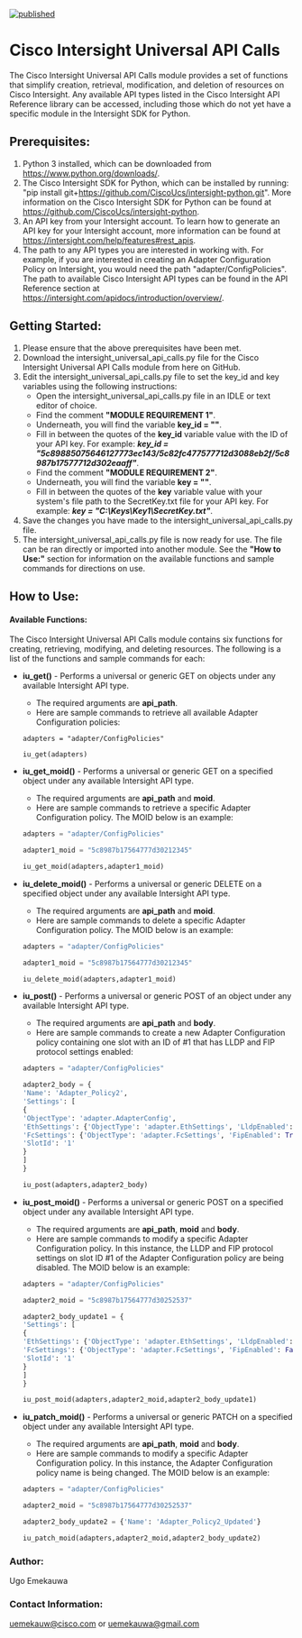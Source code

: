 [![published](https://static.production.devnetcloud.com/codeexchange/assets/images/devnet-published.svg)](https://developer.cisco.com/codeexchange/github/repo/ugo-emekauwa/intersight-universal-api-calls)

# Cisco Intersight Universal API Calls
The Cisco Intersight Universal API Calls module provides a set of functions that simplify creation, retrieval, modification, and deletion of resources on Cisco Intersight. Any available API types listed in the Cisco Intersight API Reference library can be accessed, including those which do not yet have a specific module in the Intersight SDK for Python.

## Prerequisites:
1. Python 3 installed, which can be downloaded from https://www.python.org/downloads/.
2. The Cisco Intersight SDK for Python, which can be installed by running: "pip install git+https://github.com/CiscoUcs/intersight-python.git". More information on the Cisco Intersight SDK for Python can be found at https://github.com/CiscoUcs/intersight-python.
3. An API key from your Intersight account. To learn how to generate an API key for your Intersight account, more information can be found at https://intersight.com/help/features#rest_apis.
4. The path to any API types you are interested in working with. For example, if you are interested in creating an Adapter Configuration Policy on Intersight, you would need the path "adapter/ConfigPolicies". The path to available Cisco Intersight API types can be found in the API Reference section at https://intersight.com/apidocs/introduction/overview/.

## Getting Started:

1. Please ensure that the above prerequisites have been met.
2. Download the intersight_universal_api_calls.py file for the Cisco Intersight Universal API Calls module from here on GitHub.
3. Edit the intersight_universal_api_calls.py file to set the key_id and key variables using the following instructions:
   - Open the intersight_universal_api_calls.py file in an IDLE or text editor of choice.
   - Find the comment **"MODULE REQUIREMENT 1"**.
   - Underneath, you will find the variable **key_id = ""**.
   - Fill in between the quotes of the **key_id** variable value with the ID of your API key. For example: **_key_id = "5c89885075646127773ec143/5c82fc477577712d3088eb2f/5c8987b17577712d302eaaff"_**.
   - Find the comment **"MODULE REQUIREMENT 2"**.
   - Underneath, you will find the variable **key = ""**.
   - Fill in between the quotes of the **key** variable value with your system's file path to the SecretKey.txt file for your API key. For example: **_key = "C:\Keys\Key1\SecretKey.txt"_**.
4. Save the changes you have made to the intersight_universal_api_calls.py file.
5. The intersight_universal_api_calls.py file is now ready for use. The file can be ran directly or imported into another module. See the **"How to Use:"** section for information on the available functions and sample commands for directions on use.

## How to Use:
#### Available Functions:
The Cisco Intersight Universal API Calls module contains six functions for creating, retrieving, modifying, and deleting resources. The following is a list of the functions and sample commands for each:

- **iu_get()** - Performs a universal or generic GET on objects under any available Intersight API type.
   - The required arguments are **api_path**.
   - Here are sample commands to retrieve all available Adapter Configuration policies:
   
   ```python3
   adapters = "adapter/ConfigPolicies"
   
   iu_get(adapters)
   ```
   
- **iu_get_moid()** - Performs a universal or generic GET on a specified object under any available Intersight API type.
   - The required arguments are **api_path** and **moid**.
   - Here are sample commands to retrieve a specific Adapter Configuration policy. The MOID below is an example:
   
   ```py
   adapters = "adapter/ConfigPolicies"
   
   adapter1_moid = "5c8987b17564777d30212345"
   
   iu_get_moid(adapters,adapter1_moid)
   ```

- **iu_delete_moid()** - Performs a universal or generic DELETE on a specified object under any available Intersight API type.
   - The required arguments are **api_path** and **moid**.
   - Here are sample commands to delete a specific Adapter Configuration policy. The MOID below is an example:
   
   ```py
   adapters = "adapter/ConfigPolicies"
   
   adapter1_moid = "5c8987b17564777d30212345"
   
   iu_delete_moid(adapters,adapter1_moid)
   ```

- **iu_post()** - Performs a universal or generic POST of an object under any available Intersight API type.
   - The required arguments are **api_path** and **body**.
   - Here are sample commands to create a new Adapter Configuration policy containing one slot with an ID of #1 that has LLDP and FIP protocol settings enabled:
   
   ```py
   adapters = "adapter/ConfigPolicies"
   
   adapter2_body = {
   'Name': 'Adapter_Policy2', 
   'Settings': [
   {
   'ObjectType': 'adapter.AdapterConfig', 
   'EthSettings': {'ObjectType': 'adapter.EthSettings', 'LldpEnabled': True}, 
   'FcSettings': {'ObjectType': 'adapter.FcSettings', 'FipEnabled': True}, 
   'SlotId': '1'
   }
   ]
   }
   
   iu_post(adapters,adapter2_body)
   ```

- **iu_post_moid()** - Performs a universal or generic POST on a specified object under any available Intersight API type.
   - The required arguments are **api_path**, **moid** and **body**.
   - Here are sample commands to modify a specific Adapter Configuration policy. In this instance, the LLDP and FIP protocol settings on slot ID #1 of the Adapter Configuration policy are being disabled. The MOID below is an example:
   
   ```py
   adapters = "adapter/ConfigPolicies"
   
   adapter2_moid = "5c8987b17564777d30252537"
   
   adapter2_body_update1 = {
   'Settings': [
   {
   'EthSettings': {'ObjectType': 'adapter.EthSettings', 'LldpEnabled': False},
   'FcSettings': {'ObjectType': 'adapter.FcSettings', 'FipEnabled': False}, 
   'SlotId': '1'
   }
   ]
   }
   
   iu_post_moid(adapters,adapter2_moid,adapter2_body_update1)
   ```

- **iu_patch_moid()** - Performs a universal or generic PATCH on a specified object under any available Intersight API type.
   - The required arguments are **api_path**, **moid** and **body**.
   - Here are sample commands to modify a specific Adapter Configuration policy. In this instance, the Adapter Configuration policy name is being changed. The MOID below is an example:
   
   ```py
   adapters = "adapter/ConfigPolicies"
   
   adapter2_moid = "5c8987b17564777d30252537"
   
   adapter2_body_update2 = {'Name': 'Adapter_Policy2_Updated'}
   
   iu_patch_moid(adapters,adapter2_moid,adapter2_body_update2)
   ```

### Author:
Ugo Emekauwa

### Contact Information:
uemekauw@cisco.com or uemekauwa@gmail.com
